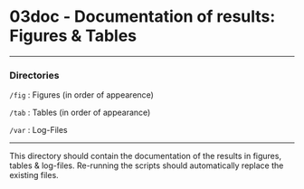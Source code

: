 # 03doc - Documentation of results: Figures & Tables

---

### Directories

`/fig`
:  Figures (in order of appearence)

`/tab`
:  Tables (in order of appearance)

`/var`
:  Log-Files

---

This directory should contain the documentation of the results in figures, tables & log-files. Re-running the scripts should automatically replace the existing files.
